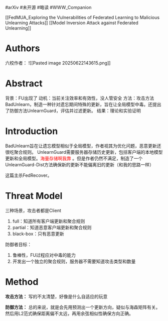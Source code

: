 #arXiv #未开源 #略读 #WWW_Companion

[[FedMUA_Exploring the Vulnerabilities of Federated Learning to Malicious Unlearning Attacks]]
[[Model Inversion Attack against Federated Unlearning]]


# Authors
六校作者：
![[Pasted image 20250622143615.png]]
# Abstract
背景：FU出现了
动机：当前关注效率和有效性，没人管安全
方法：攻击方法BadUnlearn，制造一种针对遗忘期间特殊的更新，旨在让全局模型中毒。还提出了防御方法UnlearnGuard，评估并过滤更新。
结果：理论和实验证明

# Introduction
BadUnlearn旨在让遗忘模型相似于全局模型，作者视其为优化问题，恶意更新还很吃聚合规则。
UnlearnGuard需要服务器存储历史更新，包括客户端的本地模型更新和全局模型。<font color="#ff0000">海量存储啊我靠</font> 。但是作者仍然不满足，制造了一个UnlearnGuard-Dist方法确保新的更新不能偏离旧的更新（和我的思路一样）

这篇主杀FedRecover。

# Threat Model
三种场景，攻击者都是Client
1. full：知道所有客户端更新和聚合规则
2. partial：知道恶意客户端更新和聚合规则
3. black-box：只有恶意更新

防御者目标：
1. 鲁棒性，FU过程应对中毒的能力
2. 开发出一个独立的聚合规则，服务器不需要知道攻击类型和数量

# Method
**攻击方法：**
写的不太清楚，好像是什么自适应的玩意

**防御方法：**
总的来说，就是会先用预测出一个更新方向，疑似与海森矩阵有关。然后用L2范式确保距离偏不太远，再用余弦相似性确保方向正确。